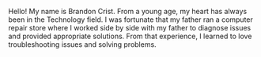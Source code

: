 Hello! My name is Brandon Crist. From a young age, my heart has always been in the Technology field. I was fortunate that my father ran a computer repair store where I worked side by side with my father to diagnose issues and provided appropriate solutions. From that experience, I learned to love troubleshooting issues and solving problems.
